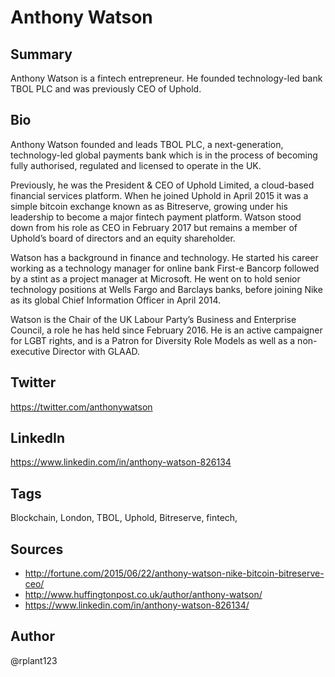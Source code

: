 # Anthony Watson

## Summary
Anthony Watson is a fintech entrepreneur. He founded technology-led bank TBOL PLC and was previously CEO of Uphold. 

## Bio
Anthony Watson founded and leads TBOL PLC, a next-generation, technology-led global payments bank which is in the process of becoming fully authorised, regulated and licensed to operate in the UK. 

Previously, he was the President & CEO of Uphold Limited, a cloud-based financial services platform. When he joined Uphold in April 2015 it was a simple bitcoin exchange known as as Bitreserve, growing under his leadership to become a major fintech payment platform. Watson stood down from his role as CEO in February 2017 but remains a member of Uphold’s board of directors and an equity shareholder.

Watson has a background in finance and technology. He started his career working as a technology manager for online bank First-e Bancorp followed by a stint as a project manager at Microsoft. He went on to hold senior technology positions at Wells Fargo and Barclays banks, before joining Nike as its global Chief Information Officer in April 2014.

Watson is the Chair of the UK Labour Party’s Business and Enterprise Council, a role he has held since February 2016. He is an active campaigner for LGBT rights, and is a Patron for Diversity Role Models as well as a non-executive Director with GLAAD. 

## Twitter
https://twitter.com/anthonywatson

## LinkedIn
https://www.linkedin.com/in/anthony-watson-826134

## Tags
Blockchain, London, TBOL, Uphold, Bitreserve, fintech,

## Sources
- http://fortune.com/2015/06/22/anthony-watson-nike-bitcoin-bitreserve-ceo/
- http://www.huffingtonpost.co.uk/author/anthony-watson/
- https://www.linkedin.com/in/anthony-watson-826134/

## Author
@rplant123
